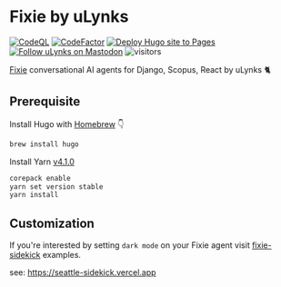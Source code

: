 # Fixie by uLynks

[![CodeQL](https://github.com/ulynks/fixie/actions/workflows/codeql.yml/badge.svg?branch=dev)](https://github.com/ulynks/fixie/actions/workflows/codeql.yml)
[![CodeFactor](https://www.codefactor.io/repository/github/ulynks/fixie/badge)](https://www.codefactor.io/repository/github/ulynks/fixie)
[![Deploy Hugo site to Pages](https://github.com/ulynks/fixie/actions/workflows/hugo.yml/badge.svg)](https://github.com/ulynks/fixie/actions/workflows/hugo.yml)
[![Follow uLynks on Mastodon](https://img.shields.io/mastodon/follow/111813739207573245)](https://mastodon.social/@ulynks "Follow @ulynks@mastodon.social on Mastodon")
![visitors](https://visitor-badge.laobi.icu/badge?page_id=ulynks.fixie)

[Fixie][fixie] conversational AI agents for Django, Scopus, React by uLynks 🐈

## Prerequisite

Install Hugo with [Homebrew](https://formulae.brew.sh/formula/hugo) 👇

```bash
brew install hugo
```

Install Yarn [v4.1.0](https://yarnpkg.com/getting-started/install)

```bash
corepack enable
yarn set version stable
yarn install
```

## Customization

If you're interested by setting `dark mode` on your Fixie agent visit [fixie-sidekick](https://github.com/fixie-ai/template-vercel-ai-chatbot-ai-jsx) examples.

see: <https://seattle-sidekick.vercel.app>

<!-- links -->

[fixie]: https://www.fixie.ai
